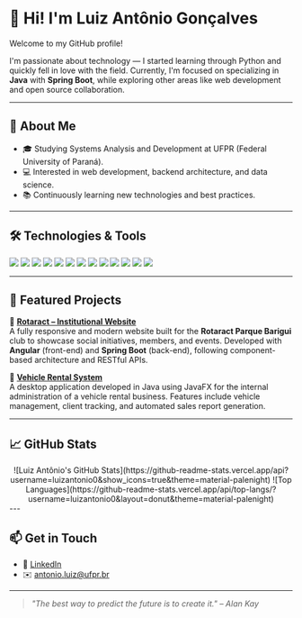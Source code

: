 # 👋 Hi! I'm Luiz Antônio Gonçalves

Welcome to my GitHub profile!

I'm passionate about technology — I started learning through Python and quickly fell in love with the field. Currently, I'm focused on specializing in **Java** with **Spring Boot**, while exploring other areas like web development and open source collaboration.

---

## 🚀 About Me

- 🎓 Studying Systems Analysis and Development at UFPR (Federal University of Paraná).
- 💻 Interested in web development, backend architecture, and data science.
- 📚 Continuously learning new technologies and best practices.

---

## 🛠️ Technologies & Tools

<p align="left">
  <img src="https://img.shields.io/badge/Java-007396?style=for-the-badge&logo=java&logoColor=white" />
  <img src="https://img.shields.io/badge/Spring-6DB33F?style=for-the-badge&logo=spring&logoColor=white" />
  <img src="https://img.shields.io/badge/JavaScript-F7DF1E?style=for-the-badge&logo=javascript&logoColor=black" />
  <img src="https://img.shields.io/badge/TypeScript-3178C6?style=for-the-badge&logo=typescript&logoColor=white" />
  <img src="https://img.shields.io/badge/Angular-DD0031?style=for-the-badge&logo=angular&logoColor=white" />
  <img src="https://img.shields.io/badge/Python-3776AB?style=for-the-badge&logo=python&logoColor=white" />
  <img src="https://img.shields.io/badge/Git-F05032?style=for-the-badge&logo=git&logoColor=white" />
  <img src="https://img.shields.io/badge/C-A8B9CC?style=for-the-badge&logo=c&logoColor=white" />
  <img src="https://img.shields.io/badge/C%23-239120?style=for-the-badge&logo=c-sharp&logoColor=white" />
  <img src="https://img.shields.io/badge/MySQL-4479A1?style=for-the-badge&logo=mysql&logoColor=white" />
  <img src="https://img.shields.io/badge/Node.js-339933?style=for-the-badge&logo=nodedotjs&logoColor=white" />
  <img src="https://img.shields.io/badge/HTML5-E34F26?style=for-the-badge&logo=html5&logoColor=white" />
  <img src="https://img.shields.io/badge/CSS3-1572B6?style=for-the-badge&logo=css3&logoColor=white" />
</p>

---

## 📂 Featured Projects

🔹 [**Rotaract – Institutional Website**](https://github.com/luizantonio0/Site-Rotaract-Parque-Barigui)  
A fully responsive and modern website built for the **Rotaract Parque Barigui** club to showcase social initiatives, members, and events. Developed with **Angular** (front-end) and **Spring Boot** (back-end), following component-based architecture and RESTful APIs.

🔹 [**Vehicle Rental System**](https://github.com/luizantonio0/Locadora-JavaFX_GUI)  
A desktop application developed in Java using JavaFX for the internal administration of a vehicle rental business. Features include vehicle management, client tracking, and automated sales report generation.

---

## 📈 GitHub Stats

<center>
![Luiz Antônio's GitHub Stats](https://github-readme-stats.vercel.app/api?username=luizantonio0&show_icons=true&theme=material-palenight)  
![Top Languages](https://github-readme-stats.vercel.app/api/top-langs/?username=luizantonio0&layout=donut&theme=material-palenight)
</center>
---

## 📫 Get in Touch

- 💼 [LinkedIn](https://www.linkedin.com/in/luiz-ant%C3%B4nio-gon%C3%A7alves-a77880313/)
- ✉️ [antonio.luiz@ufpr.br](mailto:antonio.luiz@ufpr.br)

---

> _"The best way to predict the future is to create it." – Alan Kay_



<!--
**luizantonio0/luizantonio0** is a ✨ _special_ ✨ repository because its `README.md` (this file) appears on your GitHub profile.

Here are some ideas to get you started:

- 🔭 I’m currently working on ...
- 🌱 I’m currently learning ...
- 👯 I’m looking to collaborate on ...
- 🤔 I’m looking for help with ...
- 💬 Ask me about ...
- 📫 How to reach me: ...
- 😄 Pronouns: ...
- ⚡ Fun fact: ...
-->
